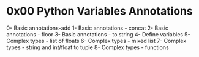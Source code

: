 # 0x00 Python Variables Annotations
0- Basic annotations-add
1- Basic annotations - concat
2- Basic annotations - floor
3- Basic annotations - to string
4- Define variables
5- Complex types - list of floats
6- Complex types - mixed list
7- Complex types - string and int/float to tuple
8- Complex types - functions

